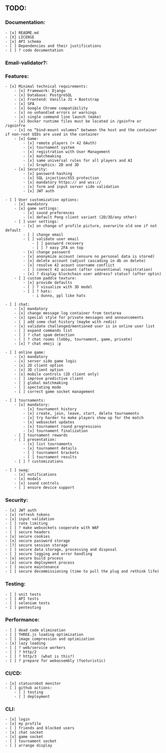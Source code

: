 ## TODO:

### Documentation:
	- [x] README.md
	- [X] LICENSE
	- [x] API schema
	- [ ] Dependencies and their justifications
	- [ ] ? code documentation

###  Email-validator?:

### Features:
	- [x] Minimal technical requirements:
		- [x] Framework: Django
		- [x] Database: PostgreSQL
		- [x] Frontend: Vanilla JS + Bootstrap
		- [x] SPA
		- [x] Google Chrome compatibility
		- [x] no unhandled errors or warnings
		- [x] single command line launch (make)
		- [x] Docker runtime files must be located in /goinfre or /sgoinfre
		- [x] no “bind-mount volumes” between the host and the container if non-root UIDs are used in the container
		- [x] Game:
			- [x] remote players (+ 42 OAuth)
			- [x] tournament system
			- [x] registration with User Management
			- [x] matchmaking
			- [x] same universal rules for all players and AI
			- [x] Graphics: 2D and 3D
		- [x] Security:
			- [x] password hashing
			- [x] SQL injection/XSS protection
			- [x] mandatory https:// and wss://
			- [x] form and input server side validation
			- [x] JWT auth

	- [ ] User customization options:
		- [x] mandatory
		- [x] game settings:
			- [x] sound preferences
			- [x] default Pong client variant (2D/3D/any other)
		- [ ] user settings:
			- [x] on change of profile picture, overwrite old one if not default
			- [ ] change email
			- [ ] validate user email
				- [ ] password recovery
				- [ ] ? easy 2FA on top
			- [x] change password
			- [x] anonymize account (ensure no personal data is stored)
			- [x] delete account (adjust cascading in db on delete)
			- [x] resolve 42 acount username conflict
			- [ ] connect 42 account (after conventional registration)
			- [x] ? display blockchain user address? status? (after optin)
		- [ ] custom paddle texture:
			- [x] provide defaults
			- [ ] ? visualize with 3D model
			- [ ] ? hats:
				- i dunno, ppl like hats

	- [ ] chat:
		- [x] mandatory
		- [x] change message log container from textarea
		- [x] special style for private messages and announcements
		- [ ] add some chat history (maybe with redis)
		- [x] validate challenged/mentioned user is in online user list
		- [ ] expand commands list
		- [ ] ? chat spam detection
		- [ ] ? chat rooms (lobby, tournament, game, private)
		- [x] ? chat emoji :p

	- [ ] online game:
		- [x] mandatory
		- [x] server side game logic
		- [x] 2D client option
		- [x] 3D client option
		- [x] mobile controls (2D client only)
		- [ ] improve predictive client
		- [ ] global matchmaking
		- [ ] spectating mode
		- [ ] correct game socket management

	- [ ] tournaments:
		- [x] mandatory:
			- [x] tournament history
			- [x] create, join, leave, start, delete tournaments
			- [x] try harder to make players show up for the match
			- [x] websocket updates
			- [x] tournament round progressions
			- [x] tournament finalization
		- [ ] tournament rewards
		- [ ] presentation:
			- [x] list tournaments
			- [x] tournament details
			- [ ] tournament brackets
			- [ ] tournament results
		- [ ] ? customizations

	- [ ] swag:
		- [x] notifications
		- [x] modals
		- [x] sound controls
		- [ ] ensure device support

### Security:
	- [x] JWT auth
	- [x] refresh tokens
	- [x] input validation
	- [ ] rate limiting
	- [ ] ? make websockets cooperate with WAF
	- [ ] secure headers
	- [x] secure cookies
	- [x] secure password storage
	- [?] secure session storage
	- [ ] secure data storage, processing and disposal
	- [ ] secure logging and error handling
	- [x] secure build process
	- [x] secure deployment process
	- [ ] secure maintenance
	- [ ] secure decommissioning (time to pull the plug and rethink life)

### Testing:
	- [ ] unit tests
	- [ ] API tests
	- [ ] selenium tests
	- [ ] pentesting

### Performance:
	- [ ] dead code elimination
	- [ ] THREE.js loading optimization
	- [ ] image compression and optimization
	- [x] lazy loading
	- [ ] ? web/service workers
	- [ ] ? http/2
	- [ ] ? http/3  (what is this?)
	- [ ] ? prepare for webassembly (footuristic)

### CI/CD:
	- [x] statusrobot monitor
	- [ ] github actions:
		- [ ] testing
		- [ ] deployment

### CLI:
	- [x] login
	- [x] my profile
	- [ ] friends and blocked users
	- [x] chat socket
	- [x] game socket
	- [ ] tournament socket
	- [ ] arrange display

